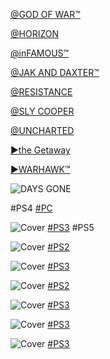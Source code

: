 <!-- 

<details>
<summary>layout: page
title: "SONY"
permalink: https://jeuxsf.github.io/JSF/sony/

</details>
  
#### hidden field with metadata

-->

[@GOD OF WAR™](godofwar.md)

[@HORIZON](horizon.md)

[@inFAMOUS™]()

[@JAK AND DAXTER™]()

[@RESISTANCE](resistance.md)

[@SLY COOPER]()

[@UNCHARTED]()

[►the Getaway](theGetaway.md)

[►WARHAWK™]()

![DAYS GONE](https://www.mobygames.com/images/covers/l/705897-days-gone-playstation-4-front-cover.png)

#PS4 [#PC]()

![Cover](https://www.mobygames.com/images/covers/l/670843-demon-s-souls-playstation-3-front-cover.jpg)
[#PS3](https://ouo.io/e9VJXn) #PS5

![Cover](https://www.mobygames.com/images/covers/l/728378-downhill-domination-playstation-2-front-cover.jpg)
[#PS2](https://ouo.io/tVCG62)

![Cover](https://www.mobygames.com/images/covers/l/129602-heavenly-sword-playstation-3-front-cover.jpg)
[#PS3](https://ouo.io/a4Fk9A)

![Cover](https://www.mobygames.com/images/covers/l/38227-rise-to-honor-playstation-2-front-cover.jpg)
[#PS2](https://ouo.io/iMfBQz)

![Cover](https://www.mobygames.com/images/covers/l/108253-lair-playstation-3-front-cover.jpg)
[#PS3](https://ouo.io/i23476)

![Cover](https://www.mobygames.com/images/covers/l/290125-puppeteer-playstation-3-front-cover.jpg)
[#PS3](https://ouo.io/8Bmhap)

![Cover](https://www.mobygames.com/images/covers/l/304789-rain-playstation-3-front-cover.jpg)
[#PS3](https://ouo.io/jP5dVCl)

